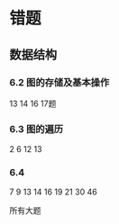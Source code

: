 # 错题

## 数据结构

### 6.2 图的存储及基本操作

13 14 16 17题

### 6.3 图的遍历

2 6 12 13

### 6.4

7 9 13 14 16 19 21 30 46

所有大题
